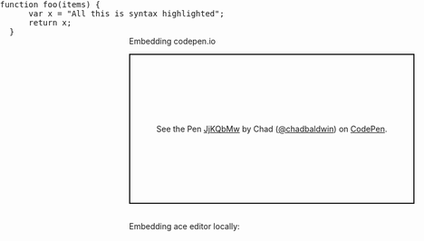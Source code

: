 Embedding codepen.io

<p class="codepen" data-height="265" data-theme-id="light" data-default-tab="html,result" data-user="chadbaldwin" data-slug-hash="JjKQbMw" style="height: 265px; box-sizing: border-box; display: flex; align-items: center; justify-content: center; border: 2px solid; margin: 1em 0; padding: 1em;" data-pen-title="JjKQbMw">
  <span>See the Pen <a href="https://codepen.io/chadbaldwin/pen/JjKQbMw">JjKQbMw</a> by Chad (<a href="https://codepen.io/chadbaldwin">@chadbaldwin</a>) on <a href="https://codepen.io">CodePen</a>.</span>
</p>
<br />
Embedding ace editor locally:
<style type="text/css" media="screen">
  #editor { 
      position: absolute;
      top: 0; right: 0; bottom: 0; left: 0;
  }
</style>
<pre id="ace_editor" style="height: 224px;" class="ace_editor ace-tm">
  <div id="editor">function foo(items) {
      var x = "All this is syntax highlighted";
      return x;
  }</div>
</pre>

<script src="/js/src-min-noconflict/ace.js"></script>
<script>
  var editor = ace.edit("editor", {
    theme: "ace/theme/TextMate",
    mode: "ace/mode/javascript",
    readOnly: true,
    maxLines: 20
  });
</script>
<script async src="https://cpwebassets.codepen.io/assets/embed/ei.js"></script>
